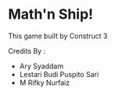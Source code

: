 # Math'n Ship!
This game built by Construct 3

Credits By :
+ Ary Syaddam
+ Lestari Budi Puspito Sari
+ M Rifky Nurfaiz
